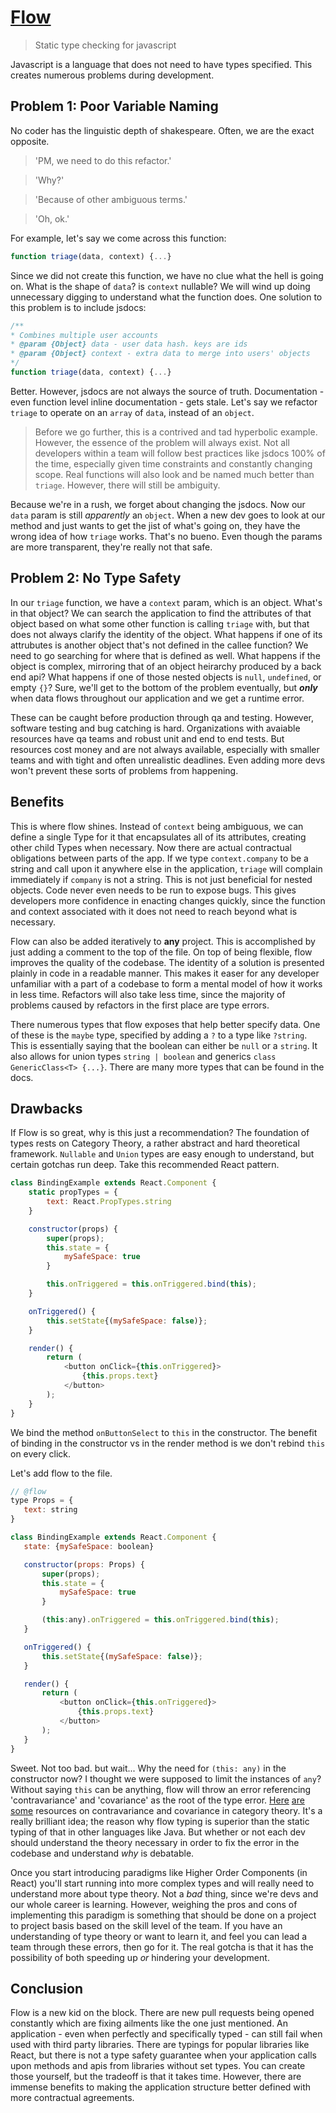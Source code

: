 # [Flow](https://flowtype.org/)
> Static type checking for javascript

Javascript is a language that does not need to have types specified. This creates numerous problems during development.

## Problem 1: Poor Variable Naming
No coder has the linguistic depth of shakespeare. Often, we are the exact opposite.

> 'PM, we need to do this refactor.'

>'Why?'

>'Because of other ambiguous terms.'

>'Oh, ok.'


For example, let's say we come across this function:

```javascript
function triage(data, context) {...}
```

Since we did not create this function, we have no clue what the hell is going on. What is the shape of `data`? is `context` nullable? We will wind up doing unnecessary digging to understand what the function does. One solution to this problem is to include jsdocs:

```javascript
/**
* Combines multiple user accounts
* @param {Object} data - user data hash. keys are ids
* @param {Object} context - extra data to merge into users' objects
*/
function triage(data, context) {...}
```

Better. However, jsdocs are not always the source of truth. Documentation - even function level inline documentation - gets stale. Let's say we refactor `triage` to operate on an `array` of `data`, instead of an `object`.

>Before we go further, this is a contrived and tad hyperbolic example. However, the essence of the problem will always exist. Not all developers within a team will follow best practices like jsdocs 100% of the time, especially given time constraints and constantly changing scope. Real functions will also look and be named much better than `triage`. However, there will still be ambiguity.

Because we're in a rush, we forget about changing the jsdocs. Now our `data` param is still _apparently_ an `object`. When a new dev goes to look at our method and just wants to get the jist of what's going on, they have the wrong idea of how `triage` works. That's no bueno. Even though the params are more transparent, they're really not that safe.

## Problem 2: No Type Safety
In our `triage` function, we have a `context` param, which is an object. What's in that object? We can search the application to find the attributes of that object based on what some other function is calling `triage` with, but that does not always clarify the identity of the object. What happens if one of its attrubutes is another object that's not defined in the callee function? We need to go searching for where that is defined as well. What happens if the object is complex, mirroring that of an object heirarchy produced by a back end api? What happens if one of those nested objects is `null`, `undefined`, or empty `{}`? Sure, we'll get to the bottom of the problem eventually, but **_only_** when data flows throughout our application and we get a runtime error.

These can be caught before production through qa and testing. However, software testing and bug catching is hard. Organizations with avaiable resources have qa teams and robust unit and end to end tests. But resources cost money and are not always available, especially with smaller teams and with tight and often unrealistic deadlines. Even adding more devs won't prevent these sorts of problems from happening.

## Benefits

This is where flow shines. Instead of `context` being ambiguous, we can define a single Type for it that encapsulates all of its attributes, creating other child Types when necessary. Now there are actual contractual obligations between parts of the app. If we type `context.company` to be a string and call upon it anywhere else in the application, `triage` will complain immediately if `company` is not a string. This is not just beneficial for nested objects. Code never even needs to be run to expose bugs. This gives developers more confidence in enacting changes quickly, since the function and context associated with it does not need to reach beyond what is necessary.

Flow can also be added iteratively to **any** project. This is accomplished by just adding a comment to the top of the file. On top of being flexible, flow improves the quality of the codebase. The identity of a solution is presented plainly in code in a readable manner. This makes it easer for any developer unfamiliar with a part of a codebase to form a mental model of how it works in less time. Refactors will also take less time, since the majority of problems caused by refactors in the first place are type errors.

There numerous types that flow exposes that help better specify data. One of these is the `maybe` type, specified by adding a `?` to a type like `?string`. This is essentially saying that the boolean can either be `null` or a `string`. It also allows for union types `string | boolean` and generics `class GenericClass<T> {...}`. There are many more types that can be found in the docs.

## Drawbacks
If Flow is so great, why is this just a recommendation? The foundation of types rests on Category Theory, a rather abstract and hard theoretical framework. `Nullable` and `Union` types are easy enough to understand, but certain gotchas run deep. Take this recommended React pattern.

```Javascript
class BindingExample extends React.Component {
    static propTypes = {
        text: React.PropTypes.string
    }

    constructor(props) {
        super(props);
        this.state = {
            mySafeSpace: true
        }

        this.onTriggered = this.onTriggered.bind(this);
    }

    onTriggered() {
        this.setState{(mySafeSpace: false)};
    }

    render() {
        return (
            <button onClick={this.onTriggered}>
                {this.props.text}
            </button>
        );
    }
}
```
 We bind the method `onButtonSelect` to `this` in the constructor. The benefit of binding in the constructor vs in the render method is we don't rebind `this` on every click.

 Let's add flow to the file.

 ```Javascript
// @flow
type Props = {
    text: string
}

class BindingExample extends React.Component {
    state: {mySafeSpace: boolean}

    constructor(props: Props) {
        super(props);
        this.state = {
            mySafeSpace: true
        }

        (this:any).onTriggered = this.onTriggered.bind(this);
    }

    onTriggered() {
        this.setState{(mySafeSpace: false)};
    }

    render() {
        return (
            <button onClick={this.onTriggered}>
                {this.props.text}
            </button>
        );
    }
}
```

Sweet. Not too bad. but wait...
Why the need for `(this: any)` in the constructor now? I thought we were supposed to limit the instances of `any`? Without saying `this` can be anything, flow will throw an error referencing 'contravariance' and 'covariance' as the root of the type error. [Here](http://www.i-programmer.info/programming/theory/1632-covariance-and-contravariance-a-simple-guide.html) [are](http://tomasp.net/blog/variance-explained.aspx/) [some](https://msdn.microsoft.com/en-us/library/dd799517(v=vs.110).aspx) resources on contravariance and covariance in category theory. It's a really brilliant idea; the reason why flow typing is superior than the static typing of that in other languages like Java. But whether or not each dev should understand the theory necessary in order to fix the error in the codebase and understand _why_ is debatable.

Once you start introducing paradigms like Higher Order Components (in React) you'll start running into more complex types and will really need to understand more about type theory. Not a _bad_ thing, since we're devs and our whole career is learning. However, weighing the pros and cons of implementing this paradigm is something that should be done on a project to project basis based on the skill level of the team. If you have an understanding of type theory or want to learn it, and feel you can lead a team through these errors, then go for it. The real gotcha is that it has the possibility of both speeding up _or_ hindering your development.

## Conclusion

Flow is a new kid on the block. There are new pull requests being opened constantly which are fixing ailments like the one just mentioned. An application - even when perfectly and specifically typed - can still fail when used with third party libraries. There are typings for popular libraries like React, but there is not a type safety guarantee when your application calls upon methods and apis from libraries without set types. You can create those yourself, but the tradeoff is that it takes time. However, there are immense benefits to making the application structure better defined with more contractual agreements.
